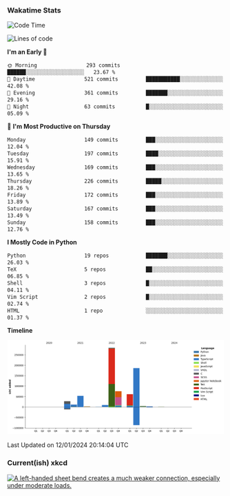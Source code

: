 ### Wakatime Stats
<!--START_SECTION:waka-->
![Code Time](http://img.shields.io/badge/Code%20Time-2%2C265%20hrs%2035%20mins-blue)

![Lines of code](https://img.shields.io/badge/From%20Hello%20World%20I%27ve%20Written-717.6%20thousand%20lines%20of%20code-blue)

**I'm an Early 🐤** 

```text
🌞 Morning                293 commits         ██████░░░░░░░░░░░░░░░░░░░   23.67 % 
🌆 Daytime                521 commits         ███████████░░░░░░░░░░░░░░   42.08 % 
🌃 Evening                361 commits         ███████░░░░░░░░░░░░░░░░░░   29.16 % 
🌙 Night                  63 commits          █░░░░░░░░░░░░░░░░░░░░░░░░   05.09 % 
```
📅 **I'm Most Productive on Thursday** 

```text
Monday                   149 commits         ███░░░░░░░░░░░░░░░░░░░░░░   12.04 % 
Tuesday                  197 commits         ████░░░░░░░░░░░░░░░░░░░░░   15.91 % 
Wednesday                169 commits         ███░░░░░░░░░░░░░░░░░░░░░░   13.65 % 
Thursday                 226 commits         █████░░░░░░░░░░░░░░░░░░░░   18.26 % 
Friday                   172 commits         ███░░░░░░░░░░░░░░░░░░░░░░   13.89 % 
Saturday                 167 commits         ███░░░░░░░░░░░░░░░░░░░░░░   13.49 % 
Sunday                   158 commits         ███░░░░░░░░░░░░░░░░░░░░░░   12.76 % 
```


**I Mostly Code in Python** 

```text
Python                   19 repos            ███████░░░░░░░░░░░░░░░░░░   26.03 % 
TeX                      5 repos             ██░░░░░░░░░░░░░░░░░░░░░░░   06.85 % 
Shell                    3 repos             █░░░░░░░░░░░░░░░░░░░░░░░░   04.11 % 
Vim Script               2 repos             █░░░░░░░░░░░░░░░░░░░░░░░░   02.74 % 
HTML                     1 repo              ░░░░░░░░░░░░░░░░░░░░░░░░░   01.37 % 
```



**Timeline**

![Lines of Code chart](https://raw.githubusercontent.com/joshuajeschek/joshuajeschek/main/assets/bar_graph.png)


 Last Updated on 12/01/2024 20:14:04 UTC
<!--END_SECTION:waka-->

### Current(ish) xkcd
<a id="xkcd-a" title="A left-handed sheet bend creates a much weaker connection, especially under moderate loads." href="https://www.xkcd.com" target="_blank">
        <img align="center" id="xkcd-img" src="https://imgs.xkcd.com/comics/sheet_bend.png" alt="A left-handed sheet bend creates a much weaker connection, especially under moderate loads." height=300 />
</a>
